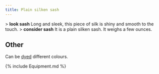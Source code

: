 ```yaml
---
title: Plain silken sash
---
```


\> **look sash**
Long and sleek, this piece of silk is shiny and smooth to the touch.
\> **consider sash**
It is a plain silken sash.
It weighs a few ounces.

## Other

Can be [dyed](dye "wikilink") different colours.

{% include Equipment.md %}
